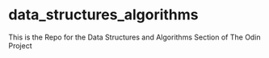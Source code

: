 # data_structures_algorithms
This is the Repo for the Data Structures and Algorithms Section of The Odin Project
